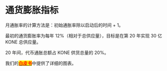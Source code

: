 # 通货膨胀指标

月通胀率的计算方法是：初始通胀率除以启动后的时间 + 1。

最初的通货膨胀率为每年 12%（相对于总供应量），目标是在第 20 年实现 30 亿 KONE 总供应量。

20 年间，代币通胀总额占 KONE 供货总量的 20%。

我们的[<mark style="color:red;">**白皮书**</mark>](https://karrier.one/pdf/Karrier\_One\_Whitepaperv2.pdf)中提供了详细的图表。
